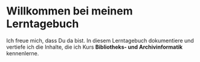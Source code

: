 # Willkommen bei meinem Lerntagebuch
Ich freue mich, dass Du da bist. In diesem Lerntagebuch dokumentiere und vertiefe ich die Inhalte, die ich Kurs **Bibliotheks- und Archivinformatik** kennenlerne. 
